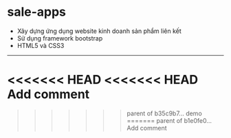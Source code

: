 # sale-apps
- Xây dựng ứng dụng website kinh doanh sản phẩm liên kết
- Sử dụng framework bootstrap
- HTML5 và CSS3
------------------------------
<<<<<<< HEAD
<<<<<<< HEAD
Add comment
=======
>>>>>>> parent of b35c9b7... demo
=======
>>>>>>> parent of b1e0fe0... Add comment
